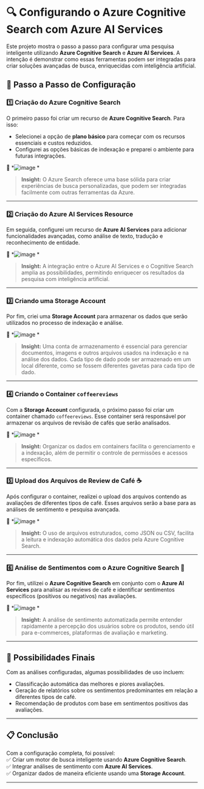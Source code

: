 # 🔍 Configurando o Azure Cognitive Search com Azure AI Services

Este projeto mostra o passo a passo para configurar uma pesquisa inteligente utilizando **Azure Cognitive Search** e **Azure AI Services**. A intenção é demonstrar como essas ferramentas podem ser integradas para criar soluções avançadas de busca, enriquecidas com inteligência artificial.

## 🚀 Passo a Passo de Configuração

### 1️⃣ Criação do Azure Cognitive Search

O primeiro passo foi criar um recurso de **Azure Cognitive Search**. Para isso:  
- Selecionei a opção de **plano básico** para começar com os recursos essenciais e custos reduzidos.  
- Configurei as opções básicas de indexação e preparei o ambiente para futuras integrações.

📸 *![image](https://github.com/user-attachments/assets/91c7db66-6d2b-4682-ac21-badab6bf45e0)
*  

> **Insight:** O Azure Search oferece uma base sólida para criar experiências de busca personalizadas, que podem ser integradas facilmente com outras ferramentas da Azure.

---

### 2️⃣ Criação do Azure AI Services Resource

Em seguida, configurei um recurso de **Azure AI Services** para adicionar funcionalidades avançadas, como análise de texto, tradução e reconhecimento de entidade.

📸 *![image](https://github.com/user-attachments/assets/02959e18-1d20-4096-91c8-6051f854d729)
*  

> **Insight:** A integração entre o Azure AI Services e o Cognitive Search amplia as possibilidades, permitindo enriquecer os resultados da pesquisa com inteligência artificial.

---

### 3️⃣ Criando uma Storage Account

Por fim, criei uma **Storage Account** para armazenar os dados que serão utilizados no processo de indexação e análise.

📸 *![image](https://github.com/user-attachments/assets/ac34b5fe-7e96-4401-855c-eae221626894)
*  

> **Insight:** Uma conta de armazenamento é essencial para gerenciar documentos, imagens e outros arquivos usados na indexação e na análise dos dados. Cada tipo de dado pode ser armazenado em um local diferente, como se fossem diferentes gavetas para cada tipo de dado.

---


### 4️⃣ Criando o Container `coffeereviews`

Com a **Storage Account** configurada, o próximo passo foi criar um container chamado `coffeereviews`. Esse container será responsável por armazenar os arquivos de revisão de cafés que serão analisados.

📸 *![image](https://github.com/user-attachments/assets/9b539067-32b0-46e9-8453-1eecfc09231b)
*  

> **Insight:** Organizar os dados em containers facilita o gerenciamento e a indexação, além de permitir o controle de permissões e acessos específicos.

---

### 5️⃣ Upload dos Arquivos de Review de Café ☕

Após configurar o container, realizei o upload dos arquivos contendo as avaliações de diferentes tipos de café. Esses arquivos serão a base para as análises de sentimento e pesquisa avançada.

📸 *![image](https://github.com/user-attachments/assets/36793903-1c36-4bc5-a440-5d8d9b4a02e1)
*  

> **Insight:** O uso de arquivos estruturados, como JSON ou CSV, facilita a leitura e indexação automática dos dados pela Azure Cognitive Search.

---

### 6️⃣ Análise de Sentimentos com o Azure Cognitive Search 🧠

Por fim, utilizei o **Azure Cognitive Search** em conjunto com o **Azure AI Services** para analisar as reviews de café e identificar sentimentos específicos (positivos ou negativos) nas avaliações.

📸 *![image](https://github.com/user-attachments/assets/d782bfde-2401-4daa-8785-b65a89339263)
*  

> **Insight:** A análise de sentimento automatizada permite entender rapidamente a percepção dos usuários sobre os produtos, sendo útil para e-commerces, plataformas de avaliação e marketing.

---

## 🔮 Possibilidades Finais

Com as análises configuradas, algumas possibilidades de uso incluem:  
- Classificação automática das melhores e piores avaliações.  
- Geração de relatórios sobre os sentimentos predominantes em relação a diferentes tipos de café.  
- Recomendação de produtos com base em sentimentos positivos das avaliações.  

---

## 📋 Conclusão

Com a configuração completa, foi possível:  
✅ Criar um motor de busca inteligente usando **Azure Cognitive Search**.  
✅ Integrar análises de sentimento com **Azure AI Services**.  
✅ Organizar dados de maneira eficiente usando uma **Storage Account**.  

---

